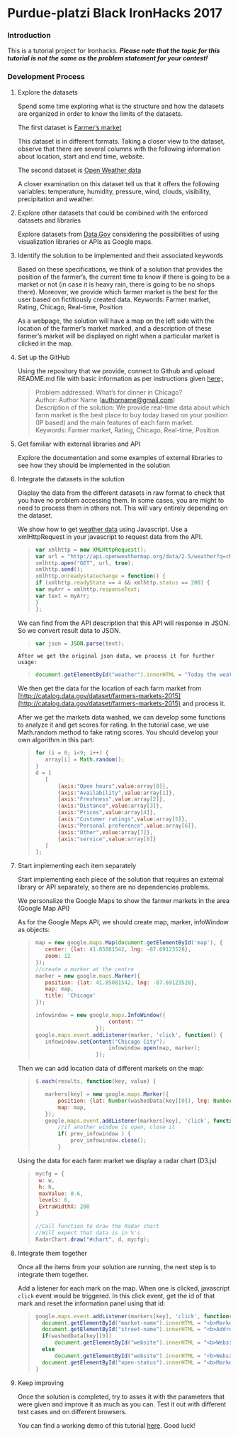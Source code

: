 # Purdue-platzi Black IronHacks 2017

### Introduction   


This is a tutorial project for Ironhacks. *__Please note that the topic for this tutorial is not the same as the problem statement for your contest!__*

### Development Process

1. Explore the datasets

   Spend some time exploring what is the structure and how the datasets are organized in order to know the limits of the datasets.

   The first dataset is [Farmer’s market](http://catalog.data.gov/dataset/farmers-markets-2015)

   This dataset is in different formats. Taking a closer view to the dataset, observe that there are several columns with the following information about location, start and end time, website.

   The second dataset is [Open Weather data](http://openweathermap.org/current)

   A closer examination on this dataset tell us that it offers the following variables: temperature, humidity, pressure, wind, clouds, visibility, precipitation and weather.

2. Explore other datasets that could be combined with the enforced datasets and libraries

   Explore datasets from [Data.Gov](http://www.data.gov/) considering the possibilities of using visualization libraries or APIs as Google maps. 

3. Identify the solution to be implemented and their associated keywords

   Based on these specifications, we think of a solution that provides the position of the farmer’s, the current time to know if there is going to be a market or not (in case it is heavy rain, there is going to be no shops there). Moreover, we provide which farmer market is the best for the user based on fictitiously created data.
   Keywords: Farmer market, Rating, Chicago, Real-time, Position

   As a webpage, the solution will have a map on the left side with the location of the farmer’s market marked, and a description of these farmer’s market will be displayed on right when a particular market is clicked in the map.


4. Set up the GitHub

   Using the repository that we provide, connect to Github and upload README.md file with basic information as per instructions given [here](../readme_template/README.md):,

	> Problem addressed: What’s for dinner in Chicago?    
	> Author: Author Name (authorname@gmail.com)   
	> Description of the solution: We provide real-time data about which farm market is the best place to buy today based on your position (IP based) and the main features of each farm market.   
	> Keywords: Farmer market, Rating, Chicago, Real-time, Position  

5. Get familiar with external libraries and API
   
   Explore the documentation and some examples of external libraries to see how they should be implemented in the solution

6. Integrate the datasets in the solution

   Display the data from the different datasets in raw format to check that you have no problem accessing them. In some cases, you are might to need to process them in others not. This will vary entirely depending on the dataset.

   We show how to get [weather data](http://openweathermap.org/current) using Javascript.
   Use a xmlHttpRequest in your javascript to request data from the API.

	>```javascript
	>var xmlhttp = new XMLHttpRequest();
	>var url = "http://api.openweathermap.org/data/2.5/weather?q=chicago&appid=6aa0bdb1f586c5630d60b6237dfce45c";
	>xmlhttp.open("GET", url, true);
	>xmlhttp.send();
	>xmlhttp.onreadystatechange = function() {
	>if (xmlhttp.readyState == 4 && xmlhttp.status == 200) {
	>var myArr = xmlhttp.responseText;
	>var text = myArr;
	>}
	>};
	>```


   We can find from the API description that this API will response in JSON. So we convert result data to JSON.
	>```javascript
	>var json = JSON.parse(text);
	>```

	   After we get the original json data, we process it for further usage:
	>```javascript
	>document.getElementById("weather").innerHTML = "Today the weather is <em><b>" + json.weather[0].main + "</b></em>";
	>```

   We then get the data for the location of each farm market from [http://catalog.data.gov/dataset/farmers-markets-2015](http://catalog.data.gov/dataset/farmers-markets-2015) and process it.

   After we get the markets data washed, we can develop some functions to analyze it and get scores for rating. In the tutorial case, we use Math.random method to fake rating scores. You should develop your own algorithm in this part:
	>```javascript
	>for (i = 0; i<9; i++) {
	>    array[i] = Math.random();
	>}
	>d = [
	>    [
	>        {axis:"Open hours",value:array[0]},
	>        {axis:"Availability",value:array[1]},
	>        {axis:"Freshness",value:array[2]},
	>        {axis:"Distance",value:array[3]},
	>        {axis:"Prices",value:array[4]},
	>        {axis:"Customer ratings",value:array[5]},
	>        {axis:"Personal preference",value:array[6]},
	>        {axis:"Other",value:array[7]},
	>        {axis:"service",value:array[8]}
	>    ]
	>];
	>```


7. Start implementing each item separately   


   Start implementing each piece of the solution that requires an external library or API separately, so there are no dependencies problems.

   We personalize the Google Maps to show the farmer markets  in the area (Google Map API)

   As for the Google Maps API, we should create map, marker, infoWindow as objects:
	>```javascript
	>map = new google.maps.Map(document.getElementById('map'), {
	>    center: {lat: 41.85081542, lng: -87.69123528},
	>    zoom: 12
	>});
	>//create a marker at the centre
	>marker = new google.maps.Marker({
	>    position: {lat: 41.85081542, lng: -87.69123528},
	>    map: map,
	>    title: 'Chicago'
	>});
	>
	>infowindow = new google.maps.InfoWindow({
	>                        content: ""
	>                    });
	>google.maps.event.addListener(marker, 'click', function() {
	>    infowindow.setContent("Chicago City");
	>                        infowindow.open(map, marker);
	>                    });
	>```

   Then we can add location data of different markets on the map:
	>```javascript
	>$.each(results, function(key, value) {
	>
	>    markers[key] = new google.maps.Marker({
	>        position: {lat: Number(washedData[key][0]), lng: Number(washedData[key][1])},
	>        map: map,
	>    });
	>    google.maps.event.addListener(markers[key], 'click', function() {
	>        //if another window is open, close it
	>        if( prev_infowindow ) {
	>            prev_infowindow.close();
	>        }
	>```

   Using the data for each farm market we display a radar chart (D3.js)
	>```javascript
	>mycfg = {
	>  w: w,
	>  h: h,
	>  maxValue: 0.6,
	>  levels: 6,
	>  ExtraWidthX: 200
	>}
	>
	>//Call function to draw the Radar chart
	>//Will expect that data is in %'s
	>RadarChart.draw("#chart", d, mycfg);
	>```

8. Integrate them together    


   Once all the items from your solution are running, the next step is to integrate them together.

   Add a listener for each mark on the map. When one is clicked, javascript `click` event would be triggered. In this click event, get the id of that mark and reset the information panel using that id:
	>```javascript
	>google.maps.event.addListener(markers[key], 'click', function() {
	>	document.getElementById("market-name").innerHTML = "<b>Market Name</b>: " + washedData[key][2] + "</em>";
	>	document.getElementById("street-name").innerHTML = "<b>Address</b>: <em>" + washedData[key][3] + "</em>";
	>	if(washedData[key][9])
	>	    document.getElementById("website").innerHTML = "<b>Website</b>: <em><a href=\"" + washedData[key][9] + "\">" + washedData[key][9] + "</a></em>";
	>	else
	>	    document.getElementById("website").innerHTML = "<b>Website</b>: <em>Not available</em>";
	>	document.getElementById("open-status").innerHTML = "<b>Market Status</b>: <em>" + contain(washedData[key][4], day()).capitalizeFirstLetter() + "</em>";
	>}
	>```    

    
9. Keep improving   


   Once the solution is completed, try to asses it with the parameters that were given and improve it as much as you can. Test it out with different test cases and on different browsers.

   You can find a working demo of this tutorial [here](http://rawgit.com/blackironhack/2017-Purdue-Platzi-IronHack-Tutorials/master/sample_project/2017-Purdue-Platzi-IronHacks-Tutorial-Project.html).
   Good luck!